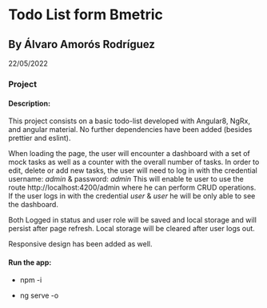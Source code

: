 # Todo List form Bmetric
## By Álvaro Amorós Rodríguez
22/05/2022

### Project

#### Description:
This project consists on a basic todo-list developed with Angular8, NgRx, and angular material. No further dependencies have been added (besides prettier and eslint).

When loading the page, the user will encounter a dashboard with a set of mock tasks as well as a counter with the overall number of tasks. In order to edit, delete or add new tasks, the user will need to log in with the credential username: *admin* & password: *admin*
This will enable te user to use the route http://localhost:4200/admin where he can perform CRUD operations. If the user logs in with the credential *user* & *user*  he will be only able to see the dashboard.

Both Logged in status and user role will be saved and local storage and will persist after page refresh. Local storage will be cleared after user logs out.

Responsive design has been added as well.

#### Run the app:
- npm -i

- ng serve -o
